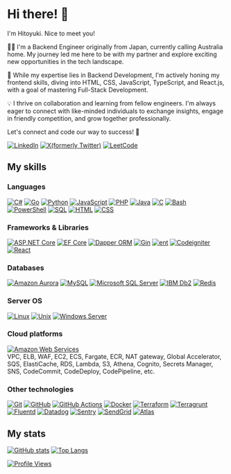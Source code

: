 # Hi there! 👋

I'm Hitoyuki. Nice to meet you!

👨‍💻 I'm a Backend Engineer originally from Japan, currently calling Australia home. My journey led me here to be with my partner and explore exciting new opportunities in the tech landscape.

🚀 While my expertise lies in Backend Development, I'm actively honing my frontend skills, diving into HTML, CSS, JavaScript, TypeScript, and React.js, with a goal of mastering Full-Stack Development.

💡 I thrive on collaboration and learning from fellow engineers. I'm always eager to connect with like-minded individuals to exchange insights, engage in friendly competition, and grow together professionally.

Let's connect and code our way to success! 🌟

[![LinkedIn](https://img.shields.io/badge/-Hitoyuki_Watanabe-0A66C2.svg?logo=LinkedIn&style=flat-square)](https://www.linkedin.com/in/htwatanabe/)
[![X(formerly Twitter)](https://img.shields.io/badge/-@htwatanabe-000000.svg?logo=X&style=flat-square)](https://x.com/htwatanabe)
[![LeetCode](https://img.shields.io/badge/-@htwatanabe-000000.svg?logo=leetcode&style=flat-square)](https://leetcode.com/htwatanabe/)

## My skills

### Languages

<!-- C#, Go, Python, JavaScript, PHP, Java, C, Shell Script, SQL, HTML, CSS -->
[![C#](https://img.shields.io/badge/-C%23-512BD4.svg?logoColor=white&style=popout&logo=csharp)](#languages)
[![Go](https://img.shields.io/badge/-Go-00ADD8.svg?logoColor=white&style=popout&logo=go)](#languages)
[![Python](https://img.shields.io/badge/-Python-3776AB.svg?logoColor=white&style=popout&logo=python)](#languages)
[![JavaScript](https://img.shields.io/badge/-JavaScript-F7DF1E.svg?logoColor=white&style=popout&logo=javascript)](#languages)
[![PHP](https://img.shields.io/badge/-PHP-777BB4.svg?logoColor=white&style=popout&logo=php)](#languages)
[![Java](https://img.shields.io/badge/-Java-F89820.svg?logoColor=white&style=popout&logo=java)](#languages)
[![C](https://img.shields.io/badge/-C-A8B9CC.svg?logoColor=white&style=popout&logo=c)](#languages)
[![Bash](https://img.shields.io/badge/-Bash-4EAA25.svg?logoColor=white&style=popout&logo=gnubash)](#languages)
[![PowerShell](https://img.shields.io/badge/-PowerShell-5391FE.svg?logoColor=white&style=popout&logo=powershell)](#languages)
[![SQL](https://img.shields.io/badge/-SQL-00758F.svg?logoColor=white&style=popout&logo=sql)](#languages)
[![HTML](https://img.shields.io/badge/-HTML-E34F26.svg?logoColor=white&style=popout&logo=html5)](#languages)
[![CSS](https://img.shields.io/badge/-CSS-1572B6.svg?logoColor=white&style=popout&logo=css3)](#languages)

### Frameworks & Libraries

<!-- ASP.NET Core, Dapper ORM, EF Core, Gin, ent, CodeIgniter -->
[![ASP.NET Core](https://img.shields.io/badge/-ASP.NET_Core-512BD4.svg?logoColor=white&style=popout&logo=aspdotnetcore)](#frameworks--libraries)
[![EF Core](https://img.shields.io/badge/-EF_Core-512BD4.svg?logoColor=white&style=popout&logo=efcore)](#frameworks--libraries)
[![Dapper ORM](https://img.shields.io/badge/-Dapper_ORM-D11C2C.svg?logoColor=white&style=popout&logo=dapperorm)](#frameworks--libraries)
[![Gin](https://img.shields.io/badge/-Gin-008ECF.svg?logoColor=white&style=popout&logo=gin)](#frameworks--libraries)
[![ent](https://img.shields.io/badge/-ent-008ECF.svg?logoColor=white&style=popout&logo=ent)](#frameworks--libraries)
[![Codeigniter](https://img.shields.io/badge/-Codeigniter-EF4223.svg?logoColor=white&style=popout&logo=codeigniter)](#frameworks--libraries)
[![React](https://img.shields.io/badge/-React-61DAFB.svg?logoColor=white&style=popout&logo=react)](#frameworks--libraries)

### Databases

<!-- Amazon Aurora, MySQL, Microsoft SQL Server, IBM Db2, Redis -->
[![Amazon Aurora](https://img.shields.io/badge/-Amazon_Aurora-527FFF.svg?logoColor=white&style=popout&logo=amazonrds)](#databases)
[![MySQL](https://img.shields.io/badge/-MySQL-4479A1.svg?logoColor=white&style=popout&logo=mysql)](#databases)
[![Microsoft SQL Server](https://img.shields.io/badge/-Microsoft_SQL_Server-CC2927.svg?logoColor=white&style=popout&logo=microsoftsqlserver)](#databases)
[![IBM Db2](https://img.shields.io/badge/-IBM_Db2-008000.svg?logoColor=white&style=popout&logo=imbdb2)](#databases)
[![Redis](https://img.shields.io/badge/-Redis-DC382D.svg?logoColor=white&style=popout&logo=redis)](#databases)

### Server OS

<!-- Linux, Unix, Windows Server -->
[![Linux](https://img.shields.io/badge/-Linux-FCC624.svg?logoColor=white&style=popout&logo=linux)](#server-os)
[![Unix](https://img.shields.io/badge/-Unix-white.svg?logoColor=white&style=popout&logo=unix)](#server-os)
[![Windows Server](https://img.shields.io/badge/-Windows_Server-0078D4.svg?logoColor=white&style=popout&logo=windows)](#server-os)

### Cloud platforms

[![Amazon Web Services](https://img.shields.io/badge/-Amazon_Web_Services-232F3E.svg?logoColor=white&style=popout&logo=amazonaws)](#cloud-platforms)  
VPC, ELB, WAF, EC2, ECS, Fargate, ECR, NAT gateway, Global Accelerator, SQS, ElastiCache, RDS, Lambda, S3, Athena, Cognito, Secrets Manager, SNS, CodeCommit, CodeDeploy, CodePipeline, etc.

### Other technologies

<!-- Git, GitHub, GitHub Actions, Docker, Terraform, Fluentd, Datadog, Sentry, SendGrid, Atlas, etc. -->
[![Git](https://img.shields.io/badge/-Git-F05032.svg?logoColor=white&style=popout&logo=git)](#other-technologies)
[![GitHub](https://img.shields.io/badge/-GitHub-181717.svg?logoColor=white&style=popout&logo=github)](#other-technologies)
[![GitHub Actions](https://img.shields.io/badge/-GitHub_Actions-2088FF.svg?logoColor=white&style=popout&logo=githubactions)](#other-technologies)
[![Docker](https://img.shields.io/badge/-Docker-2496ED.svg?logoColor=white&style=popout&logo=docker)](#other-technologies)
[![Terraform](https://img.shields.io/badge/-Terraform-844FBA.svg?logoColor=white&style=popout&logo=terraform)](#other-technologies)
[![Terragrunt](https://img.shields.io/badge/-Terragrunt-844FBA.svg?logoColor=white&style=popout&logo=terragrunt)](#other-technologies)
[![Fluentd](https://img.shields.io/badge/-Fluentd-0E83C8.svg?logoColor=white&style=popout&logo=fluentd)](#other-technologies)
[![Datadog](https://img.shields.io/badge/-Datadog-632CA6.svg?logoColor=white&style=popout&logo=datadog)](#other-technologies)
[![Sentry](https://img.shields.io/badge/-Sentry-362D59.svg?logoColor=white&style=popout&logo=sentry)](#other-technologies)
[![SendGrid](https://img.shields.io/badge/-SendGrid-1D9BF0.svg?logoColor=white&style=popout&logo=twilio)](#other-technologies)
[![Atlas](https://img.shields.io/badge/-Atlas-F7DF1E.svg?logoColor=white&style=popout&logo=atlas)](#other-technologies)

## My stats

[![GitHub stats](https://github-readme-stats.vercel.app/api?username=htwatanabe&show_icons=true&count_private=true&hide_border=true&theme=blue-green)](#my-stats)
[![Top Langs](https://github-readme-stats.vercel.app/api/top-langs/?username=htwatanabe&count_private=true&hide_border=true&theme=blue-green)](#my-stats)

[![Profile Views](https://komarev.com/ghpvc/?username=htwatanabe)](#my-stats)
